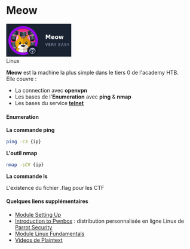 # Meow

![Meow](../img/Meow.png)  
Linux

**Meow** est la machine la plus simple dans le tiers 0 de l'academy HTB.  
Elle couvre :

* La connection avec **openvpn**
* Les bases de l'**Enumeration** avec **ping** & **nmap**
* Les bases du service [**telnet**](https://fr.wikipedia.org/wiki/Telnet)

#### Enumeration

**La commande ping**
```bash
ping -c3 {ip}
```

**L'outil nmap**
```bash
nmap -sCV {ip}
```

**La commande ls**

L'existence du fichier .flag pour les CTF

#### Quelques liens supplémentaires

* [Module Setting Up](https://academy.hackthebox.eu/module/details/87)
* [Introduction to Pwnbox](https://help.hackthebox.eu/en/articles/5185608-gs-introduction-to-pwnbox) : distribution personnalisée en ligne Linux de [Parrot Security](https://www.parrotsec.org/)
* [Module Linux Fundamentals](https://academy.hackthebox.com/module/details/18)
* [Videos de Plaintext](https://www.youtube.com/watch?v=CEbnHhXp7wQ)